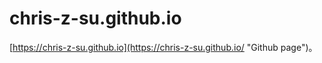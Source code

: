# chris-z-su.github.io
[https://chris-z-su.github.io](https://chris-z-su.github.io/ "Github page")。
